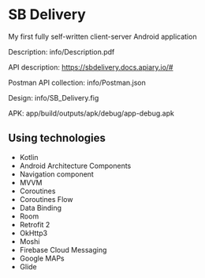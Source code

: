 # SB Delivery
My first fully self-written client-server Android application

Description: info/Description.pdf

API description: https://sbdelivery.docs.apiary.io/#

Postman API collection: info/Postman.json

Design: info/SB_Delivery.fig

APK: app/build/outputs/apk/debug/app-debug.apk


## Using technologies
* Kotlin
* Android Architecture Components
* Navigation component
* MVVM
* Coroutines
* Coroutines Flow
* Data Binding
* Room
* Retrofit 2
* OkHttp3
* Moshi
* Firebase Cloud Messaging
* Google MAPs
* Glide